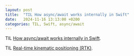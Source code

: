 ```yaml
---
layout: post
title:  "TIL How async/await works internally in Swift"
date:   2024-11-16 13:13:00 +0200
categories: TIL, Swift, async/await
---
```

TIL [How async/await works internally in Swift](https://swiftrocks.com/how-async-await-works-internally-in-swift).

TIL [Real-time kinematic positioning (RTK)](https://en.wikipedia.org/wiki/Real-time_kinematic_positioning).

